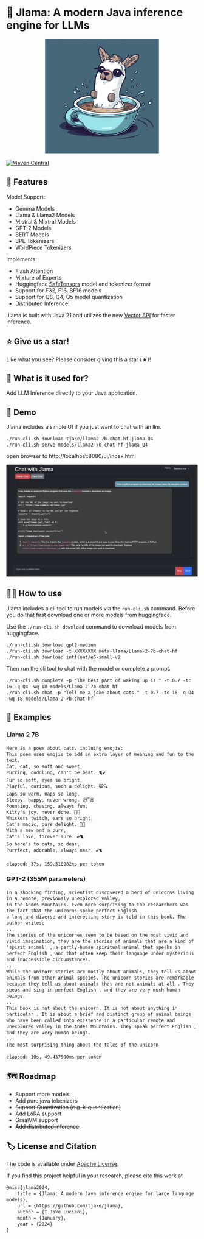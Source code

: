 # 🦙 Jlama: A modern Java inference engine for LLMs

<p align="center">
  <img src="docs/jlama.jpg" width="300" height="300" alt="Cute Jlama">
</p>

[![Maven Central](https://maven-badges.herokuapp.com/maven-central/com.github.tjake/jlama-core/badge.svg)](https://maven-badges.herokuapp.com/maven-central/com.github.tjake/jlama-core)

## 🚀 Features

Model Support:
  * Gemma Models
  * Llama & Llama2 Models
  * Mistral & Mixtral Models
  * GPT-2 Models
  * BERT Models
  * BPE Tokenizers
  * WordPiece Tokenizers


Implements:
  * Flash Attention
  * Mixture of Experts
  * Huggingface [SafeTensors](https://github.com/huggingface/safetensors) model and tokenizer format
  * Support for F32, F16, BF16 models
  * Support for Q8, Q4, Q5 model quantization
  * Distributed Inference!

Jlama is built with Java 21 and utilizes the new [Vector API](https://openjdk.org/jeps/448) 
for faster inference.

## ⭐ Give us a star!

Like what you see? Please consider giving this a star (★)!

## 🤔 What is it used for? 

Add LLM Inference directly to your Java application.

## 🔬 Demo

Jlama includes a simple UI if you just want to chat with an llm.

```
./run-cli.sh download tjake/llama2-7b-chat-hf-jlama-Q4
./run-cli.sh serve models/llama2-7b-chat-hf-jlama-Q4

```
open browser to http://localhost:8080/ui/index.html

<p align="center">
  <img src="docs/demo.png" alt="Demo chat">
</p>

## 🕵️‍♀️ How to use
Jlama includes a cli tool to run models via the `run-cli.sh` command. 
Before you do that first download one or more models from huggingface.

Use the `./run-cli.sh download` command to download models from huggingface.

```shell
./run-cli.sh download gpt2-medium
./run-cli.sh download -t XXXXXXXX meta-llama/Llama-2-7b-chat-hf
./run-cli.sh download intfloat/e5-small-v2
```

Then run the cli tool to chat with the model or complete a prompt.

```shell
./run-cli.sh complete -p "The best part of waking up is " -t 0.7 -tc 16 -q Q4 -wq I8 models/Llama-2-7b-chat-hf
./run-cli.sh chat -p "Tell me a joke about cats." -t 0.7 -tc 16 -q Q4 -wq I8 models/Llama-2-7b-chat-hf
```

## 🧪 Examples
### Llama 2 7B

```
Here is a poem about cats, incluing emojis: 
This poem uses emojis to add an extra layer of meaning and fun to the text.
Cat, cat, so soft and sweet,
Purring, cuddling, can't be beat. 🐈💕
Fur so soft, eyes so bright,
Playful, curious, such a delight. 😺🔍
Laps so warm, naps so long,
Sleepy, happy, never wrong. 😴😍
Pouncing, chasing, always fun,
Kitty's joy, never done. 🐾🎉
Whiskers twitch, ears so bright,
Cat's magic, pure delight. 🔮💫
With a mew and a purr,
Cat's love, forever sure. 💕🐈
So here's to cats, so dear,
Purrfect, adorable, always near. 💕🐈

elapsed: 37s, 159.518982ms per token
```

### GPT-2 (355M parameters)

```
In a shocking finding, scientist discovered a herd of unicorns living in a remote, previously unexplored valley, 
in the Andes Mountains. Even more surprising to the researchers was the fact that the unicorns spoke perfect English.
a long and diverse and interesting story is told in this book. The author writes:
...
the stories of the unicornes seem to be based on the most vivid and vivid imagination; they are the stories of animals that are a kind of 'spirit animal' , a partly-human spiritual animal that speaks in perfect English , and that often keep their language under mysterious and inaccessible circumstances.
...
While the unicorn stories are mostly about animals, they tell us about animals from other animal species. The unicorn stories are remarkable because they tell us about animals that are not animals at all . They speak and sing in perfect English , and they are very much human beings.
...
This book is not about the unicorn. It is not about anything in particular . It is about a brief and distinct group of animal beings who have been called into existence in a particular remote and unexplored valley in the Andes Mountains. They speak perfect English , and they are very human beings.
...
The most surprising thing about the tales of the unicorn

elapsed: 10s, 49.437500ms per token
```

## 🗺️ Roadmap

* Support more models
* <s>Add pure java tokenizers</s>
* <s>Support Quantization (e.g. k-quantization)</s>
* Add LoRA support
* GraalVM support
* <s>Add distributed inference</s>

## 🏷️ License and Citation

The code is available under [Apache License](./LICENSE).

If you find this project helpful in your research, please cite this work at

```
@misc{jlama2024,
    title = {Jlama: A modern Java inference engine for large language models},
    url = {https://github.com/tjake/jlama},
    author = {T Jake Luciani},
    month = {January},
    year = {2024}
}
```
